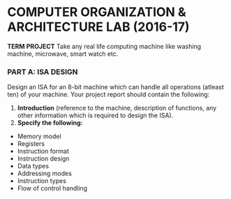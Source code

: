 COMPUTER ORGANIZATION & ARCHITECTURE LAB (2016-17)
===============================================

**TERM PROJECT**
Take any real life computing machine like washing machine, microwave, smart watch etc. 

### PART A: ISA DESIGN
Design an ISA for an 8-bit machine which can handle all operations (atleast ten) of your machine. Your project report should contain the following:

1.  **Introduction** (reference to the machine, description of functions, any other information which is required to design the ISA). 
2. **Specify the following:**
* Memory model
* Registers
* Instruction format
* Instruction design
* Data types
* Addressing modes
* Instruction types
* Flow of control handling
